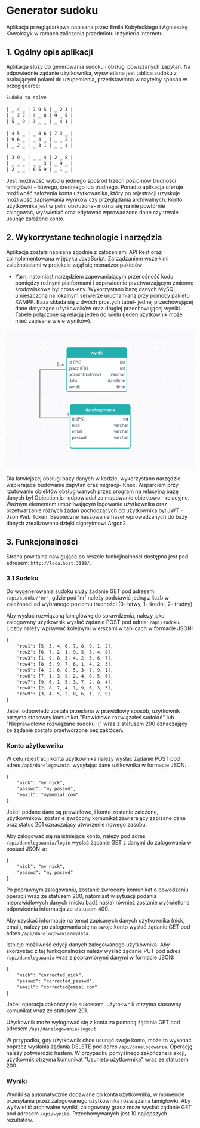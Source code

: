 

# Generator sudoku

Aplikacja przeglądarkowa napisana przez Emila Kobyłeckiego i Agnieszkę Kowalczyk w ramach zaliczenia przedmiotu Inżynieria Internetu.


## 1. Ogólny opis aplikacji

Aplikacja służy do generowania sudoku i obsługi powiązanych zapytań. Na odpowiednie żądanie użytkownika, wyświetlana jest tablica sudoku z brakującymi polami do uzupełnienia, przedstawiona w czytelny sposób w przeglądarce:

```
Sudoku to solve

| _ 4 _ | 7 9 5 | _ 2 3 |
| _ 3 2 | 4 _ 8 | 9 _ 5 |
| 5 _ 9 | 3 _ _ | _ 4 1 |

| 4 5 _ | _ 8 6 | 7 3 _ |
| 9 6 _ | _ 4 _ | _ _ 2 |
| _ 2 _ | _ 3 1 | _ _ 4 |

| 3 9 _ | _ _ 4 | 2 _ 8 |
| _ _ _ | _ _ 3 | _ 9 _ |
| 2 _ _ | 6 5 9 | _ 1 _ |

```

Jest możliwość wyboru jednego spośród trzech poziomów trudności łamigłówki - łatwego, średniego lub trudnego. Ponadto aplikacja oferuje możliwość założenia konta użytkowanika, który po rejestracji uzyskuje możliwość zapisywania wyników czy przeglądania archiwalnych. Konto użytkownika jest w pełni obsłużone- można się na nie powtórnie zalogować, wyświetlać oraz edytować wprowadzone dane czy trwale usunąć założone konto.


## 2. Wykorzystane technologie i narzędzia

Aplikacja została napisana zgodnie z założeniami API Rest oraz zaimplementowana w języku JavaScript. Zarządzaniem wszelkimi zależnościami w projekcie zajął się menadżer pakietów 
- Yarn, natomiast narzędziem zapewaniającym przenośność kodu pomiędzy rożnymi platformami i odpowiednio przetwarzającym zmienne środowiskowe był cross-env. Wykorzystano bazę danych MySQL umieszczoną na lokalnym serwerze uruchamianą przy pomocy pakietu XAMPP. Baza składa się z dwóch prostych tabel- jednej przechowującej dane dotyczące użytkowników oraz drugiej przechowującej wyniki. Tabele połączone są relacją jeden do wielu (jeden użytkownik może mieć zapisane wiele wyników).

![Screenshot](diagram.png)

Dla łatwiejszej obsługi bazy danych w kodzie, wykorzystano narzędzie wspierające budowanie zapytań oraz migracji- Knex. Wsparciem przy rzutowaniu obiektów obsługiwanych przez program na relacyjną bazę danych był Objection.js- odpowiadał za mapowanie obiektowo - relacyjne. Ważnym elementem umożliwającym logowanie użytkownika oraz przetwarzanie różnych żądań pochodzących od użytkownika był JWT - Json Web Token. Bezpieczne haszowanie haseł wprowadzanych do bazy danych zrealizowano dzięki algorytmowi Argon2.


## 3. Funkcjonalności

Strona powitalna nawigująca po reszcie funkcjinalności dostępna jest pod adresem: ``` http://localhost:3198/ ```.

### 3.1 Sudoku

Do wygenerowania sudoku służy żądanie GET pod adresem: ``` /api/sudoku/'nr' ```, gdzie pod 'nr' należy podstawić jedną z liczb w zależności od wybranego poziomu trudności (0- łatwy, 1- średni, 2- trudny).

Aby wysłać rozwiązaną łamigłówkę do sprawdzenia, nalezy jako zalogowany użytkownik wysłać żądanie POST pod adres:  ``` /api/sudoku ```. Liczby należy wpisywać kolejnymi wierszami w tablicach w formacie JSON:

```
{
    "row1": [5, 3, 4, 6, 7, 8, 9, 1, 2],
    "row2": [6, 7, 2, 1, 9, 5, 3, 4, 8],
    "row3": [1, 9, 8, 3, 4, 2, 5, 6, 7],
    "row4": [8, 5, 9, 7, 6, 1, 4, 2, 3],
    "row5": [4, 2, 6, 8, 5, 3, 7, 9, 1],
    "row6": [7, 1, 3, 9, 2, 4, 8, 5, 6],
    "row7": [9, 6, 1, 5, 3, 7, 2, 8, 4],
    "row8": [2, 8, 7, 4, 1, 9, 6, 3, 5],
    "row9": [3, 4, 5, 2, 8, 6, 1, 7, 9]
}
```

Jeżeli odpowiedź została przesłana w prawidłowy sposób, użytkownik otrzyma stosowny komunikat "Prawidłowo rozwiązałeś sudoku!" lub "Nieprawidłowo rozwiązane sudoku :(" wraz z statusem 200 oznaczający że żądanie zostało przetworzone bez zakłóceń.

### Konto użytkownika

W celu rejestracji konta użytkownika należy wysłać żądanie POST pod adres ``` /api/danelogowania ```, wysyłając dane użtkownika w formacie JSON:

```
{
    "nick": "my_nick",
    "passwd": "my_passwd",
    "email": "my@emial.com"    
}
```

Jeżeli podane dane są prawidłowe, i konto zostanie założone, użytkownikowi zostanie zwrócony komunikat zawierający zapisane dane oraz status 201 oznaczający utworzenie nowego zasobu.

Aby zalogować się na istniejące konto, należy pod adres ``` /api/danelogowania/login ``` wysłać żądanie GET z danymi do zalogowania w postaci JSON-a:

```
{
    "nick": "my_nick",
    "passwd": "my_passwd"
}
```

Po poprawnym zalogowaniu, zostanie zwrócony komunikat o powodzeniu operacji wraz ze statusem 200, natomiast w sytuacji podania nieprawidłowych danych (nicku bądź hasła) również zostanie wyświetlona odpowiednia informacja ze ststusem 400.

Aby uzyskać informacje na temat zapisanych danych użytkownika (nick, email), należy po zalogowaniu się na swoje konto wysłać żądanie GET pod adres ``` /api/danelogowania/mydata ```.

Istnieje możliwość edycji danych zalogowanego użytkownika. Aby skorzystać z tej funkcjonalności należy wysłać żądanie PUT pod adres ``` /api/danelogowania ``` wraz z poprawionymi danymi w formacie JSON:

```
{
    "nick": "corrected_nick",
    "passwd": "corrected_passwd",
    "email": "corrected@emial.com"    
}
```

Jeżeli operacja zakończy się sukcesem, użytokwnik otrzyma stosowny komunikat wraz ze statusem 201.

Użytkownik może wylogować się z konta za pomocą żądania GET pod adresem ``` /api/danelogowania/logout ```.

W przypadku, gdy użytkownik chce usunąć swoje konto, może to wykonać poprzez wysłania żądania DELETE pod adres ``` /api/danelogowania ```. Operację należy potwierdzić hasłem. W przypadku pomyślnego zakończneia akcji, użytkownik otrzyma kumunikat "Usunieto użytkownika" wraz ze statusem 200.


### Wyniki

Wyniki są automatycznie dodawane do konta użytkownika, w momencie przesyłania przez zalogowanego użytkownika rozwiązania łamigłówki. Aby wyświetlić archiwalne wyniki, zalogowany gracz może wysłać żądanie GET pod adresem ``` /api/wyniki ```. Przechowywanych jest 10 najlepszych rezultatów.
